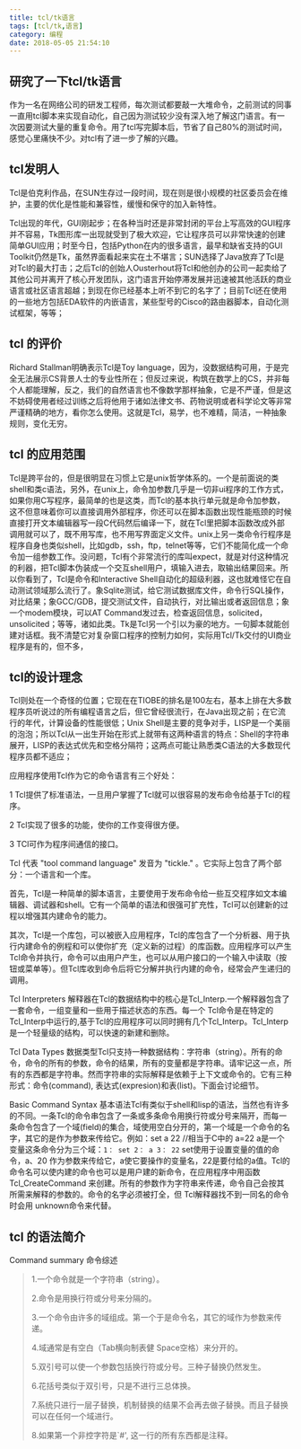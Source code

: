 ```yaml
---
title: tcl/tk语言
tags: [tcl/tk,语言]
category: 编程
date: 2018-05-05 21:54:10
---
```


## 研究了一下tcl/tk语言

作为一名在网络公司的研发工程师，每次测试都要敲一大堆命令，之前测试的同事一直用tcl脚本来实现自动化，自己因为测试较少没有深入地了解这门语言。有一次因要测试大量的重复命令。用了tcl写完脚本后，节省了自己80%的测试时间，感觉心里痛快不少。对tcl有了进一步了解的兴趣。

## tcl发明人

Tcl是伯克利作品，在SUN生存过一段时间，现在则是很小规模的社区委员会在维护，主要的优化是性能和兼容性，缓慢和保守的加入新特性。

Tcl出现的年代，GUI刚起步；在各种当时还是非常封闭的平台上写高效的GUI程序并不容易，Tk图形库一出现就受到了极大欢迎，它让程序员可以非常快速的创建简单GUI应用；时至今日，包括Python在内的很多语言，最早和缺省支持的GUI Toolkit仍然是Tk，虽然界面看起来实在土不堪言；SUN选择了Java放弃了Tcl是对Tcl的最大打击；之后Tcl的创始人Ousterhout将Tcl和他创办的公司一起卖给了其他公司并离开了核心开发团队，这门语言开始停滞发展并迅速被其他活跃的商业语言或社区语言超越；到现在你已经基本上听不到它的名字了；目前Tcl还在使用的一些地方包括EDA软件的内嵌语言，某些型号的Cisco的路由器脚本，自动化测试框架，等等；

## tcl 的评价

Richard Stallman明确表示Tcl是Toy language，因为，没数据结构可用，于是完全无法展示CS背景人士的专业性所在；但反过来说，构筑在数学上的CS，并非每个人都能理解，反之，我们的自然语言也不像数学那样抽象，它是不严谨，但是这不妨碍使用者经过训练之后将他用于诸如法律文书、药物说明或者科学论文等非常严谨精确的地方，看你怎么使用。这就是Tcl，易学，也不难精，简洁，一种抽象规则，变化无穷。

## tcl 的应用范围

Tcl是跨平台的，但是很明显在习惯上它是unix哲学体系的。一个是前面说的类shell和类c语法，另外，在unix上，命令加参数几乎是一切非ui程序的工作方式，如果你用C写程序，最简单的也是这类，而Tcl的基本执行单元就是命令加参数，这不但意味着你可以直接调用外部程序，你还可以在脚本函数出现性能瓶颈的时候直接打开文本编辑器写一段C代码然后编译一下，就在Tcl里把脚本函数改成外部调用就可以了，既不用写库，也不用写界面定义文件。unix上另一类命令行程序是程序自身也类似shell，比如gdb，ssh，ftp，telnet等等，它们不能简化成一个命令加一组参数工作。没问题，Tcl有个非常流行的库叫expect，就是对付这种情况的利器，把Tcl脚本伪装成一个交互shell用户，填输入进去，取输出结果回来。所以你看到了，Tcl是命令和Interactive Shell自动化的超级利器，这也就难怪它在自动测试领域那么流行了。象Sqlite测试，给它测试数据库文件，命令行SQL操作，对比结果；象GCC/GDB，提交测试文件，自动执行，对比输出或者返回信息；象一个modem模块，可以AT Command发过去，检查返回信息，solicited，unsolicited；等等，诸如此类。Tk是Tcl另一个引以为豪的地方。一句脚本就能创建对话框。我不清楚它对复杂窗口程序的控制力如何，实际用Tcl/Tk交付的UI商业程序是有的，但不多，



## tcl的设计理念

Tcl则处在一个奇怪的位置；它现在在TIOBE的排名是100左右，基本上排在大多数程序员听说过的所有编程语言之后，但它曾经很流行，在Java出现之前；在它流行的年代，计算设备的性能很低；Unix Shell是主要的竞争对手，LISP是一个美丽的泡泡；所以Tcl从一出生开始在形式上就带有这两种语言的特点：Shell的字符串展开，LISP的表达式优先和空格分隔符；这两点可能让熟悉类C语法的大多数现代程序员都不适应；

应用程序使用Tcl作为它的命令语言有三个好处：

1 Tcl提供了标准语法，一旦用户掌握了Tcl就可以很容易的发布命令给基于Tcl的程序。

2 Tcl实现了很多的功能，使你的工作变得很方便。

3 TCl可作为程序间通信的接口。

Tcl 代表 "tool command language" 发音为 "tickle." 。它实际上包含了两个部分：一个语言和一个库。

首先，Tcl是一种简单的脚本语言，主要使用于发布命令给一些互交程序如文本编辑器、调试器和shell。它有一个简单的语法和很强可扩充性，Tcl可以创建新的过程以增强其内建命令的能力。

其次，Tcl是一个库包，可以被嵌入应用程序，Tcl的库包含了一个分析器、用于执行内建命令的例程和可以使你扩充（定义新的过程）的库函数。应用程序可以产生Tcl命令并执行，命令可以由用户产生，也可以从用户接口的一个输入中读取（按钮或菜单等）。但Tcl库收到命令后将它分解并执行内建的命令，经常会产生递归的调用。

Tcl Interpreters 解释器在Tcl的数据结构中的核心是Tcl_Interp.一个解释器包含了一套命令，一组变量和一些用于描述状态的东西。每一个 Tcl命令是在特定的Tcl_Interp中运行的,基于Tcl的应用程序可以同时拥有几个Tcl_Interp。Tcl_Interp是一个轻量级的结构，可以快速的新建和删除。

Tcl Data Types 数据类型Tcl只支持一种数据结构：字符串（string）。所有的命令，命令的所有的参数，命令的结果，所有的变量都是字符串。请牢记这一点，所有的东西都是字符串。然而字符串的实际解释是依赖于上下文或命令的。它有三种形式：命令(command), 表达式(expresion)和表(list)。下面会讨论细节。

Basic Command Syntax 基本语法Tcl有类似于shell和lisp的语法，当然也有许多的不同。一条Tcl的命令串包含了一条或多条命令用换行符或分号来隔开，而每一条命令包含了一个域(field)的集合，域使用空白分开的，第一个域是一个命令的名字，其它的是作为参数来传给它。例如：set a 22 //相当于C中的 a=22 a是一个变量这条命令分为三个域：`1： set 2： a 3： 22`   set使用于设置变量的值的命令，a、20 作为参数来传给它，a使它要操作的变量名，22是要付给的a值。Tcl的命令名可以使内建的命令也可以是用户建的新命令，在应用程序中用函数Tcl_CreateCommand 来创建。所有的参数作为字符串来传递，命令自己会按其所需来解释的参数的。命令的名字必须被打全，但 Tcl解释器找不到一同名的命令时会用 unknown命令来代替。

## tcl 的语法简介

Command summary 命令综述

> 1.一个命令就是一个字符串（string）。
>
> 2.命令是用换行符或分号来分隔的。
>
> 3.一个命令由许多的域组成。第一个于是命令名，其它的域作为参数来传递。
>
> 4.域通常是有空白（Tab横向制表健 Space空格）来分开的。
>
> 5.双引号可以使一个参数包括换行符或分号。三种子替换仍然发生。
>
> 6.花括号类似于双引号，只是不进行三总体换。
>
> 7.系统只进行一层子替换，机制替换的结果不会再去做子替换。而且子替换可以在任何一个域进行。
>
> 8.如果第一个非控字符是`#', 这一行的所有东西都是注释。